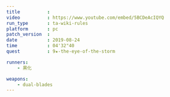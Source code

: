 ```yaml
---
title          :
video          : https://www.youtube.com/embed/5BCDeAcIQYQ
run_type       : ta-wiki-rules
platform       : pc
patch_version  : 
date           : 2019-08-24
time           : 04'32"40
quest          : 9★-the-eye-of-the-storm

runners:
    - 黒化

weapons:
    - dual-blades
---
```

